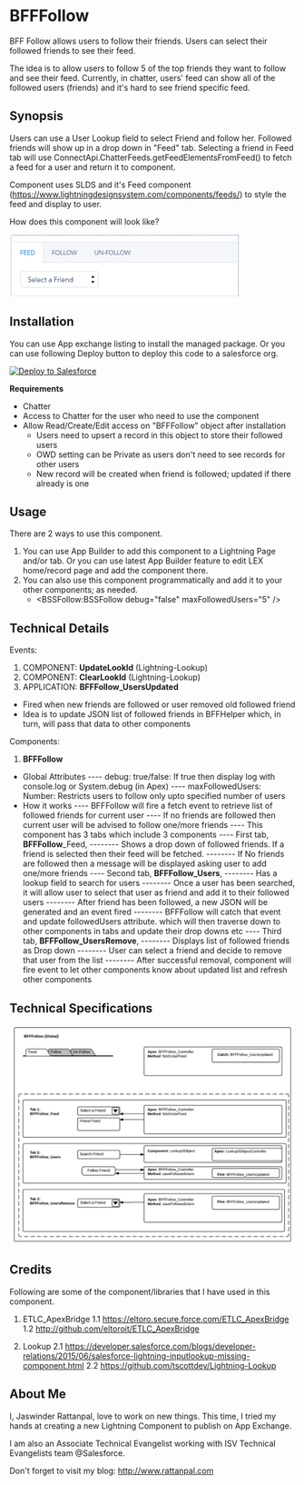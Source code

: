 # BFFFollow
BFF Follow allows users to follow their friends. Users can select their followed friends to see their feed.

The idea is to allow users to follow 5 of the top friends they want to follow and see their feed. Currently, in chatter, users' feed can show all of the followed users (friends) and it's hard to see friend specific feed.

## Synopsis
Users can use a User Lookup field to select Friend and follow her. Followed friends will show up in a drop down in "Feed" tab. Selecting a friend in Feed tab will use ConnectApi.ChatterFeeds.getFeedElementsFromFeed() to fetch a feed for a user and return it to component.
 
Component uses SLDS and it's Feed component (https://www.lightningdesignsystem.com/components/feeds/) to style the feed and display to user.

How does this component will look like?

<img alt="BFFFollow - Screen Shot" src="resources/BFFFollow_ScreenShot.png" /> 

## Installation
You can use App exchange listing to install the managed package. Or you can use following Deploy button to deploy this code to a salesforce org.

<a href="https://githubsfdeploy.herokuapp.com?owner=jrattanpal&repo=BFFFollow">
  <img alt="Deploy to Salesforce" src="https://raw.githubusercontent.com/afawcett/githubsfdeploy/master/deploy.png">
</a>

**Requirements**
<ul>
    <li>Chatter</li>
    <li>Access to Chatter for the user who need to use the component</li>
    <li>Allow Read/Create/Edit access on "BFFFollow" object after installation
        <ul>
            <li>Users need to upsert a record in this object to store their followed users</li>
            <li>OWD setting can be Private as users don't need to see records for other users</li>
            <li>New record will be created when friend is followed; updated if there already is one</li>
        </ul>
    </li>
</ul>

## Usage ##
There are 2 ways to use this component. 
<ol>
    <li>You can use App Builder to add this component to a Lightning Page and/or tab. Or you can use latest App Builder feature to edit LEX home/record page and add the component there.</li>
    <li>You can also use this component programmatically and add it to your other components; as needed.
        <ul><li>&lt;BSSFollow:BSSFollow debug="false" maxFollowedUsers="5" /&gt;</li></ul>
    </li>
</ol>

## Technical Details ##
Events:
1. COMPONENT: **UpdateLookId** (Lightning-Lookup)
2. COMPONENT: **ClearLookId** (Lightning-Lookup)
3. APPLICATION: **BFFFollow_UsersUpdated**
- Fired when new friends are followed or user removed old followed friend
- Idea is to update JSON list of followed friends in BFFHelper which, in turn, will pass that data to other components

Components:
1. **BFFFollow**
- Global Attributes
---- debug: true/false: If true then display log with console.log or System.debug (in Apex)
---- maxFollowedUsers: Number: Restricts users to follow only upto specified number of users
- How it works
---- BFFFollow will fire a fetch event to retrieve list of followed friends for current user
---- If no friends are followed then current user will be advised to follow one/more friends
---- This component has 3 tabs which include 3 components
---- First tab, **BFFFollow**_Feed, 
-------- Shows a drop down of followed friends. If a friend is selected then their feed will be fetched.
-------- If No friends are followed then a message will be displayed asking user to add one/more friends
---- Second tab, **BFFFollow_Users**,
-------- Has a lookup field to search for users
-------- Once a user has been searched, it will allow user to select that user as friend and add it to their followed users
-------- After friend has been followed, a new JSON will be generated and an event fired
-------- BFFFollow will catch that event and update followedUsers attribute. which will then traverse down to other components in tabs and update their drop downs etc
---- Third tab, **BFFFollow_UsersRemove**,
-------- Displays list of followed friends as Drop down
-------- User can select a friend and decide to remove that user from the list
-------- After successful removal, component will fire event to let other components know about updated list and refresh other components

## Technical Specifications ##
<img alt="BFFFollow - Diagram" src="resources/BFFFollow_TechDiagram.png" /> 

## Credits
Following are some of the component/libraries that I have used in this component. 

1. ETLC_ApexBridge
1.1 https://eltoro.secure.force.com/ETLC_ApexBridge
1.2 http://github.com/eltoroit/ETLC_ApexBridge

2. Lookup
2.1 https://developer.salesforce.com/blogs/developer-relations/2015/06/salesforce-lightning-inputlookup-missing-component.html
2.2 https://github.com/tscottdev/Lightning-Lookup



## About Me
I, Jaswinder Rattanpal,  love to work on new things. This time, I tried my hands at creating a new Lightning Component to publish on App Exchange.

I am also an Associate Technical Evangelist working with ISV Technical Evangelists team @Salesforce.

Don't forget to visit my blog: http://www.rattanpal.com